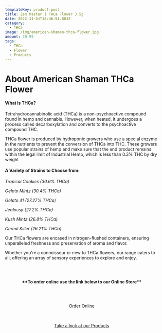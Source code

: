 ```yaml
---
templateKey: product-post
title: Zen Master | THCa Flower 3.5g
date: 2022-11-04T18:46:51.801Z
category:
  - THCa
image: /img/american-shaman-thca-flower.jpg
amount: 49.99
tags:
  - THCa
  - Flower
  - Products
---
```

# About American Shaman THCa Flower

#### **What is THCa?**

Tetrahydrocannabinolic acid (THCa) is a non-psychoactive compound found in hemp and cannabis. However, when heated, it undergoes a process called decarboxylation and converts to the psychoactive compound THC.

THCa flower is produced by hydroponic growers who use a special enzyme in the nutrients to prevent the conversion of THCa into THC. These growers use popular strains of hemp and make sure that the end product remains within the legal limit of Industrial Hemp, which is less than 0.3% THC by dry weight

#### **A Variety of Strains to Choose from:**

*Tropical Cookies (30.6% THCa)*

*Gelato Mintz (30.4% THCa)*

*Gelato 41 (27.27% THCa)*

*Jealousy (27.2% THCa)*

*Kush Mintz (26.8% THCa)*

*Cereal Killer (26.21% THCa)*

Our THCa flowers are encased in nitrogen-flushed containers, ensuring unparalleled freshness and preservation of aroma and flavor.

Whether you're a connoisseur or new to THCa flowers, our range caters to all, offering an array of sensory experiences to explore and enjoy.

<br><br>

<Center>

**\*\*To order online use the link below to our Online Store\*\***

<br><br>

<Center><a class="link-view-more-products" target="_blank" href="https://capitalcbd.shop/product/zen-master-thca-flower-3-5g/">Order Online</a></

<br><br><br>

<Center><a class="link-view-more-products" target="_blank" href="https://capitalamericanshaman.com/products">Take a look at our Products</a></Center>

<br><br>
